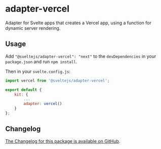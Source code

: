 # adapter-vercel

Adapter for Svelte apps that creates a Vercel app, using a function for dynamic server rendering.

## Usage

Add `"@sveltejs/adapter-vercel": "next"` to the `devDependencies` in your `package.json` and run `npm install`.

Then in your `svelte.config.js`:

```js
import vercel from '@sveltejs/adapter-vercel';

export default {
	kit: {
		...
		adapter: vercel()
	}
};
```

## Changelog

[The Changelog for this package is available on GitHub](https://github.com/sveltejs/kit/blob/master/packages/adapter-vercel/CHANGELOG.md).
